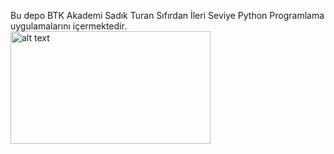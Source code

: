 Bu depo BTK Akademi Sadık Turan Sıfırdan İleri Seviye Python Programlama uygulamalarını içermektedir.
<img src="[https://url/to/img.png](https://miro.medium.com/v2/resize:fit:1400/1*m0H6-tUbW6grMlezlb52yw.png)https://miro.medium.com/v2/resize:fit:1400/1*m0H6-tUbW6grMlezlb52yw.png" alt="alt text" width="320" height="180">

